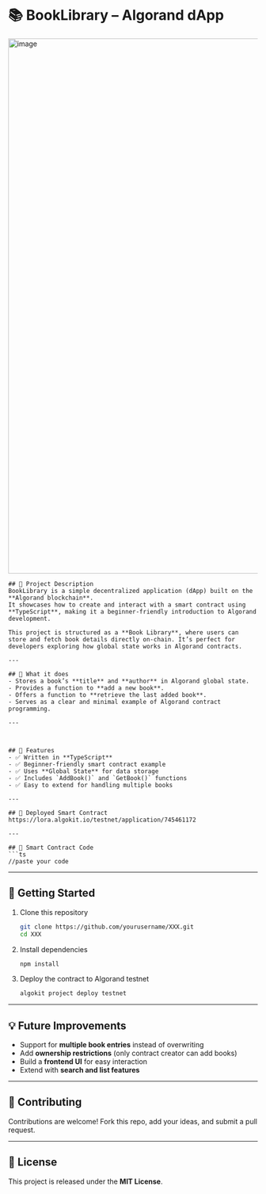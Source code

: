 
# 📚 BookLibrary – Algorand dApp
<img width="1920" height="1080" alt="image" src="https://github.com/user-attachments/assets/08957243-553a-4ca8-8a09-3bfdaeb23d28" />

````
## 🔹 Project Description
BookLibrary is a simple decentralized application (dApp) built on the **Algorand blockchain**.  
It showcases how to create and interact with a smart contract using **TypeScript**, making it a beginner-friendly introduction to Algorand development.  

This project is structured as a **Book Library**, where users can store and fetch book details directly on-chain. It’s perfect for developers exploring how global state works in Algorand contracts.

---

## 🔹 What it does
- Stores a book’s **title** and **author** in Algorand global state.  
- Provides a function to **add a new book**.  
- Offers a function to **retrieve the last added book**.  
- Serves as a clear and minimal example of Algorand contract programming.  

---



## 🔹 Features
- ✅ Written in **TypeScript**  
- ✅ Beginner-friendly smart contract example  
- ✅ Uses **Global State** for data storage  
- ✅ Includes `AddBook()` and `GetBook()` functions  
- ✅ Easy to extend for handling multiple books  

---

## 🔹 Deployed Smart Contract
https://lora.algokit.io/testnet/application/745461172

---

## 🔹 Smart Contract Code
```ts
//paste your code
````

---

## 🚀 Getting Started

1. Clone this repository

   ```bash
   git clone https://github.com/yourusername/XXX.git
   cd XXX
   ```
2. Install dependencies

   ```bash
   npm install
   ```
3. Deploy the contract to Algorand testnet

   ```bash
   algokit project deploy testnet
   ```

---

## 💡 Future Improvements

* Support for **multiple book entries** instead of overwriting
* Add **ownership restrictions** (only contract creator can add books)
* Build a **frontend UI** for easy interaction
* Extend with **search and list features**

---

## 🤝 Contributing

Contributions are welcome! Fork this repo, add your ideas, and submit a pull request.

---

## 📜 License

This project is released under the **MIT License**.

